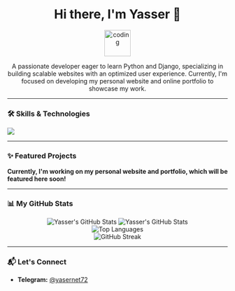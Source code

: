 <h1 align="center">Hi there, I'm Yasser 👋</h1>

<p align="center">
  <img src="https://media.giphy.com/media/LmNwrBhejkK9EFWlHO/giphy.gif" width="60" height="60" alt="coding" />
</p>
<p align="center">
  A passionate developer eager to learn Python and Django, specializing in building scalable websites with an optimized user experience. Currently, I'm focused on developing my personal website and online portfolio to showcase my work.
</p>

---

### 🛠️ Skills & Technologies

<p align="left">
  <img src="https://skillicons.dev/icons?i=python,django,html,css,git,vscode,linux,postgresql" />
  </p>

---

### ✨ Featured Projects

**Currently, I'm working on my personal website and portfolio, which will be featured here soon!**

---

### 📊 My GitHub Stats

<p align="center">
  <img src="https://github-readme-stats.vercel.app/api?username=Yasser-Developer&show_icons=true&theme=dark&hide_border=true&count_private=true" alt="Yasser's GitHub Stats" />
  <img src="https://github-readme-stats.vercel.app/api?username=Yasser-Developer&show_icons=true&theme=radical&hide_border=true&count_private=true" alt="Yasser's GitHub Stats" />
  <br/>
  <img src="https://github-readme-stats.vercel.app/api/top-langs/?username=Yasser-Developer&layout=compact&theme=radical&hide_border=true" alt="Top Languages" />
  <br/>
  <img src="https://streak-stats.demolab.com/?user=Yasser-Developer&theme=dark&hide_border=true" alt="GitHub Streak" />
</p>

---

### 📬 Let's Connect

* **Telegram:** [@yasernet72](https://t.me/yasernet72)
